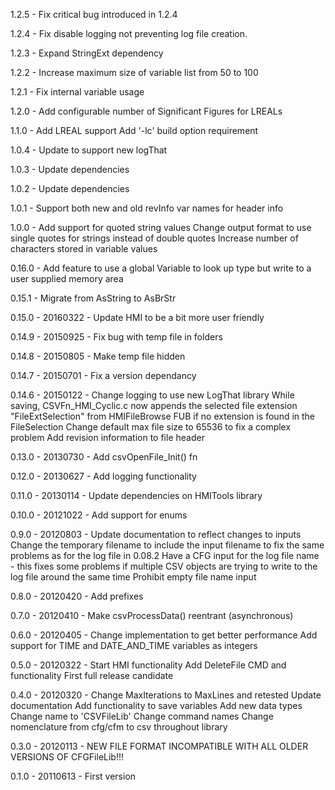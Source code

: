 1.2.5 - Fix critical bug introduced in 1.2.4

1.2.4 - Fix disable logging not preventing log file creation.

1.2.3 - Expand StringExt dependency

1.2.2 - Increase maximum size of variable list from 50 to 100

1.2.1 - Fix internal variable usage

1.2.0 - Add configurable number of Significant Figures for LREALs

1.1.0 - Add LREAL support
	Add '-lc' build option requirement

1.0.4 - Update to support new logThat 

1.0.3 - Update dependencies 

1.0.2 - Update dependencies 

1.0.1 - Support both new and old revInfo var names for header info

1.0.0 - Add support for quoted string values
		Change output format to use single quotes for strings instead of double 
		quotes
		Increase number of characters stored in variable values

0.16.0 - Add feature to use a global Variable to look up type but write to a 
		user supplied memory area

0.15.1 - Migrate from AsString to AsBrStr

0.15.0 - 20160322 - Update HMI to be a bit more user friendly

0.14.9 - 20150925 - Fix bug with temp file in folders

0.14.8 - 20150805 - Make temp file hidden

0.14.7 - 20150701 - Fix a version dependancy 

0.14.6 - 20150122 - Change logging to use new LogThat library
					While saving, CSVFn_HMI_Cyclic.c now appends the selected 
					file extension "FileExtSelection" from HMIFileBrowse FUB 
					if no extension is found in the FileSelection
					Change default max file size to 65536 to fix a complex 
					problem
					Add revision information to file header

0.13.0 - 20130730 - Add csvOpenFile_Init() fn

0.12.0 - 20130627 - Add logging functionality

0.11.0 - 20130114 - Update dependencies on HMITools library

0.10.0 - 20121022 - Add support for enums

0.9.0 - 20120803 - Update documentation to reflect changes to inputs
					Change the temporary filename to include the input filename 
					to fix the same problems as for the log file in 0.08.2
					Have a CFG input for the log file name - this fixes some 
					problems if	multiple CSV objects are trying to write to the 
					log file around the same time
					Prohibit empty file name input

0.8.0 - 20120420 - Add prefixes

0.7.0 - 20120410 - Make csvProcessData() reentrant (asynchronous)

0.6.0 - 20120405 - Change implementation to get better performance
					Add support for TIME and DATE_AND_TIME variables as integers

0.5.0 - 20120322 - Start HMI functionality
					Add DeleteFile CMD and functionality
					First full release candidate

0.4.0 - 20120320 - Change MaxIterations to MaxLines and retested
					Update documentation
					Add functionality to save variables
					Add new data types
					Change name to 'CSVFileLib'
					Change command names
					Change nomenclature from cfg/cfm to csv throughout library

0.3.0 - 20120113 - NEW FILE FORMAT
					INCOMPATIBLE WITH ALL OLDER VERSIONS OF CFGFileLib!!!

0.1.0 - 20110613 - First version
